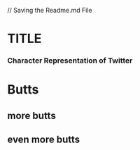 // Saving the Readme.md File


# TITLE
### Character Representation of Twitter


# Butts 





## more butts 



## even more butts


